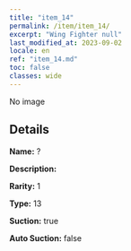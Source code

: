 ```yaml
---
title: "item_14"
permalink: /item/item_14/
excerpt: "Wing Fighter null"
last_modified_at: 2023-09-02
locale: en
ref: "item_14.md"
toc: false
classes: wide
---
```



 No image



## Details

 **Name:** ? 

 **Description:** 

 **Rarity:** 1 

 **Type:** 13 

 **Suction:** true 

 **Auto Suction:** false 


